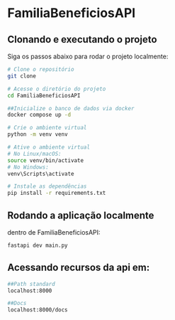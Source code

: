 # FamiliaBeneficiosAPI

## Clonando e executando o projeto

Siga os passos abaixo para rodar o projeto localmente:

```bash
# Clone o repositório
git clone

# Acesse o diretório do projeto
cd FamiliaBeneficiosAPI

##Inicialize o banco de dados via docker
docker compose up -d

# Crie o ambiente virtual
python -m venv venv

# Ative o ambiente virtual
# No Linux/macOS:
source venv/bin/activate
# No Windows:
venv\Scripts\activate

# Instale as dependências
pip install -r requirements.txt

```

## Rodando a aplicação localmente
dentro de FamiliaBeneficiosAPI:
```bash
fastapi dev main.py
```

## Acessando recursos da api em:
```bash
##Path standard
localhost:8000

##Docs
localhost:8000/docs

```
